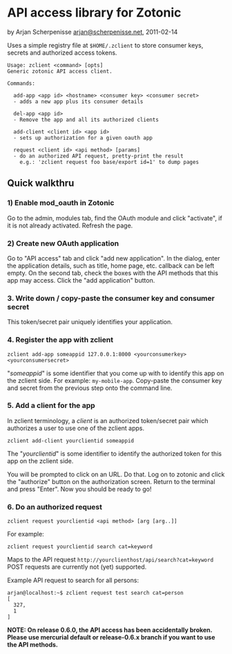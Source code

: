 API access library for Zotonic
==============================
by Arjan Scherpenisse <arjan@scherpenisse.net>, 2011-02-14

Uses a simple registry file at `$HOME/.zclient` to store consumer
keys, secrets and authorized access tokens.

    Usage: zclient <command> [opts]
    Generic zotonic API access client.

    Commands:

      add-app <app id> <hostname> <consumer key> <consumer secret>
      - adds a new app plus its consumer details

      del-app <app id>
      - Remove the app and all its authorized clients

      add-client <client id> <app id>
      - sets up authorization for a given oauth app

      request <client id> <api method> [params]
      - do an authorized API request, pretty-print the result
        e.g.: 'zclient request foo base/export id=1' to dump pages



Quick walkthru
--------------

### 1) Enable mod_oauth in Zotonic ###

Go to the admin, modules tab, find the OAuth module and click
"activate", if it is not already activated. Refresh the page.

### 2) Create new OAuth application ###

Go to "API access" tab and click "add new application". In the
dialog, enter the application details, such as title, home page,
etc. callback can be left empty. On the second tab, check the boxes
with the API methods that this app may access. Click the "add
application" button.

### 3. Write down / copy-paste the consumer key and consumer secret ###

This token/secret pair uniquely identifies your application.

### 4. Register the app with zclient ###

    zclient add-app someappid 127.0.0.1:8000 <yourconsumerkey> <yourconsumersecret>
  
"*someappid*" is some identifier that you come up with to identify
  this app on the zclient side. For example: `my-mobile-app`.
  Copy-paste the consumer key and secret from the previous step onto
  the command line.

### 5. Add a client for the app ###

In zclient terminology, a *client* is an authorized token/secret pair
which authorizes a user to use one of the zclient apps.

    zclient add-client yourclientid someappid

The "*yourclientid*" is some identifier to identify the authorized
token for this app on the zclient side.
  
You will be prompted to click on an URL. Do that. Log on to zotonic
and click the "authorize" button on the authorization screen.  Return
to the terminal and press "Enter". Now you should be ready to go!

### 6. Do an authorized request ###

    zclient request yourclientid <api method> [arg [arg..]]
  
For example:
  
    zclient request yourclientid search cat=keyword
  
Maps to the API request `http://yourclienthost/api/search?cat=keyword`
POST requests are currently not (yet) supported.
  
Example API request to search for all persons:
 
    arjan@localhost:~$ zclient request test search cat=person
    [
      327, 
      1
    ]


**NOTE: On release 0.6.0, the API access has been accidentally
  broken. Please use mercurial default or release-0.6.x branch if you
  want to use the API methods.**

